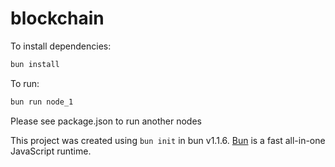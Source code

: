 # blockchain

To install dependencies:

```bash
bun install
```

To run:

```bash
bun run node_1
```
Please see package.json to run another nodes

This project was created using `bun init` in bun v1.1.6. [Bun](https://bun.sh) is a fast all-in-one JavaScript runtime.
